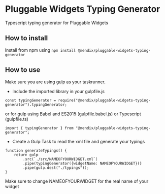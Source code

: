 # Pluggable Widgets Typing Generator

Typescript typing generator for Pluggable Widgets

## How to install

Install from npm using `npm install @mendix/pluggable-widgets-typing-generator`

## How to use

Make sure you are using gulp as your taskrunner.

-   Include the imported library in your gulpfile.js

```
const typingGenerator = require("@mendix/pluggable-widgets-typing-generator").typingGenerator;
```

or for gulp using Babel and ES2015 (gulpfile.babel.js) or Typescript (gulpfile.ts)

```
import { typingGenerator } from "@mendix/pluggable-widgets-typing-generator";
```

-   Create a Gulp Task to read the xml file and generate your typings

```
function generateTypings() {
    return gulp
        .src(`./src/NAMEOFYOURWIDGET.xml`)
        .pipe(typingGenerator({widgetName: NAMEOFYOURWIDGET}))
        .pipe(gulp.dest("./typings"));
}
```

Make sure to change NAMEOFYOURWIDGET for the real name of your widget
